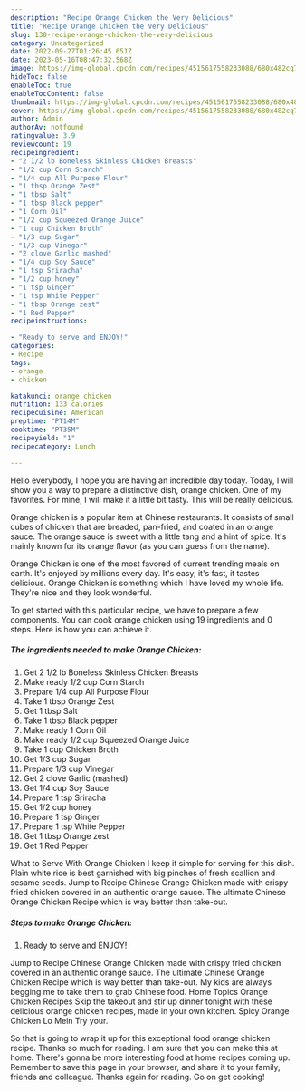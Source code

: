 ```yaml
---
description: "Recipe Orange Chicken the Very Delicious"
title: "Recipe Orange Chicken the Very Delicious"
slug: 130-recipe-orange-chicken-the-very-delicious
category: Uncategorized
date: 2022-09-27T01:26:45.651Z
date: 2023-05-16T08:47:32.568Z
image: https://img-global.cpcdn.com/recipes/4515617558233088/680x482cq70/orange-chicken-recipe-main-photo.jpg
hideToc: false
enableToc: true
enableTocContent: false
thumbnail: https://img-global.cpcdn.com/recipes/4515617558233088/680x482cq70/orange-chicken-recipe-main-photo.jpg
cover: https://img-global.cpcdn.com/recipes/4515617558233088/680x482cq70/orange-chicken-recipe-main-photo.jpg
author: Admin
authorAv: notfound
ratingvalue: 3.9
reviewcount: 19
recipeingredient:
- "2 1/2 lb Boneless Skinless Chicken Breasts"
- "1/2 cup Corn Starch"
- "1/4 cup All Purpose Flour"
- "1 tbsp Orange Zest"
- "1 tbsp Salt"
- "1 tbsp Black pepper"
- "1 Corn Oil"
- "1/2 cup Squeezed Orange Juice"
- "1 cup Chicken Broth"
- "1/3 cup Sugar"
- "1/3 cup Vinegar"
- "2 clove Garlic mashed"
- "1/4 cup Soy Sauce"
- "1 tsp Sriracha"
- "1/2 cup honey"
- "1 tsp Ginger"
- "1 tsp White Pepper"
- "1 tbsp Orange zest"
- "1 Red Pepper"
recipeinstructions:

- "Ready to serve and ENJOY!"
categories:
- Recipe
tags:
- orange
- chicken

katakunci: orange chicken 
nutrition: 133 calories
recipecuisine: American
preptime: "PT14M"
cooktime: "PT35M"
recipeyield: "1"
recipecategory: Lunch

---
```



Hello everybody, I hope you are having an incredible day today. Today, I will show you a way to prepare a distinctive dish, orange chicken. One of my favorites. For mine, I will make it a little bit tasty. This will be really delicious.

Orange chicken is a popular item at Chinese restaurants. It consists of small cubes of chicken that are breaded, pan-fried, and coated in an orange sauce. The orange sauce is sweet with a little tang and a hint of spice. It&#39;s mainly known for its orange flavor (as you can guess from the name).

Orange Chicken is one of the most favored of current trending meals on earth. It's enjoyed by millions every day. It's easy, it's fast, it tastes delicious. Orange Chicken is something which I have loved my whole life. They're nice and they look wonderful.


To get started with this particular recipe, we have to prepare a few components. You can cook orange chicken using 19 ingredients and 0 steps. Here is how you can achieve it.

<!--inarticleads1-->

##### The ingredients needed to make Orange Chicken:

1. Get 2 1/2 lb Boneless Skinless Chicken Breasts
1. Make ready 1/2 cup Corn Starch
1. Prepare 1/4 cup All Purpose Flour
1. Take 1 tbsp Orange Zest
1. Get 1 tbsp Salt
1. Take 1 tbsp Black pepper
1. Make ready 1 Corn Oil
1. Make ready 1/2 cup Squeezed Orange Juice
1. Take 1 cup Chicken Broth
1. Get 1/3 cup Sugar
1. Prepare 1/3 cup Vinegar
1. Get 2 clove Garlic (mashed)
1. Get 1/4 cup Soy Sauce
1. Prepare 1 tsp Sriracha
1. Get 1/2 cup honey
1. Prepare 1 tsp Ginger
1. Prepare 1 tsp White Pepper
1. Get 1 tbsp Orange zest
1. Get 1 Red Pepper


What to Serve With Orange Chicken I keep it simple for serving for this dish. Plain white rice is best garnished with big pinches of fresh scallion and sesame seeds. Jump to Recipe Chinese Orange Chicken made with crispy fried chicken covered in an authentic orange sauce. The ultimate Chinese Orange Chicken Recipe which is way better than take-out. 

<!--inarticleads2-->

##### Steps to make Orange Chicken:


1. Ready to serve and ENJOY!

Jump to Recipe Chinese Orange Chicken made with crispy fried chicken covered in an authentic orange sauce. The ultimate Chinese Orange Chicken Recipe which is way better than take-out. My kids are always begging me to take them to grab Chinese food. Home Topics Orange Chicken Recipes Skip the takeout and stir up dinner tonight with these delicious orange chicken recipes, made in your own kitchen. Spicy Orange Chicken Lo Mein Try your. 

So that is going to wrap it up for this exceptional food orange chicken recipe. Thanks so much for reading. I am sure that you can make this at home. There's gonna be more interesting food at home recipes coming up. Remember to save this page in your browser, and share it to your family, friends and colleague. Thanks again for reading. Go on get cooking!
